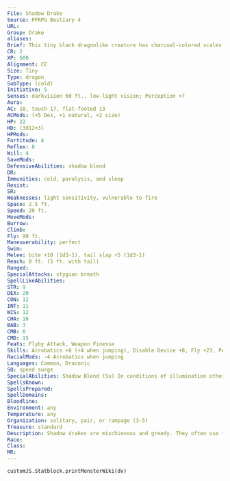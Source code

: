 ```yaml
---
File: Shadow Drake
Source: PFRPG Bestiary 4
URL: 
Group: Drake
aliases: 
Brief: This tiny black dragonlike creature has charcoal-colored scales and shadowy wings.
CR: 2
XP: 600
Alignment: CE
Size: Tiny
Type: dragon
SubType: (cold)
Initiative: 5
Senses: darkvision 60 ft., low-light vision; Perception +7
Aura: 
AC: 18, touch 17, flat-footed 13
ACMods: (+5 Dex, +1 natural, +2 size)
HP: 22
HD: (3d12+3)
HPMods: 
Fortitude: 4
Reflex: 8
Will: 4
SaveMods: 
DefensiveAbilities: shadow blend
DR: 
Immunities: cold, paralysis, and sleep
Resist: 
SR: 
Weaknesses: light sensitivity, vulnerable to fire
Space: 2.5 ft.
Speed: 20 ft.
MoveMods: 
Burrow: 
Climb: 
Fly: 90 ft.
Maneuverability: perfect
Swim: 
Melee: bite +10 (1d3-1), tail slap +5 (1d3-1)
Reach: 0 ft. (5 ft. with tail)
Ranged: 
SpecialAttacks: stygian breath
SpellLikeAbilities: 
STR: 9
DEX: 20
CON: 12
INT: 11
WIS: 12
CHA: 16
BAB: 3
CMB: 6
CMD: 15
Feats: Flyby Attack, Weapon Finesse
Skills: Acrobatics +8 (+4 when jumping), Disable Device +8, Fly +23, Perception +7, Sleight of Hand +8, Stealth +19
RacialMods: -4 Acrobatics when jumping
Languages: Common, Draconic
SQ: speed surge
SpecialAbilities: Shadow Blend (Su) In conditions of illumination other than bright light, a shadow drake disappears into the shadows, giving it concealment (20% miss chance). It can resume or suspend this ability as a free action.  Speed Surge (Ex) Three times per day as a swift action, a shadow drake may draw on its draconic heritage for a boost of strength and speed to take an additional move action in that round.  Stygian Breath (Su) As a standard action, a shadow drake can exhale a ball of black liquid that explodes into a cloud of frigid black mist. This attack has a range of 60 feet and deals 2d6 points of cold damage (Reflex DC 12 half) to all creatures within a 5-foot-radius spread. The mist snuffs out light sources in the area effect, extinguishing nonmagical light sources and dispelling light spells of 1st level or lower. Once a shadow drake has used its stygian breath, it cannot do so again for 1d6 rounds. The save DC is Constitution-based.
SpellsKnown: 
SpellsPrepared: 
SpellDomains: 
Bloodline: 
Environment: any
Temperature: any
Organization: solitary, pair, or rampage (3-5)
Treasure: standard
Description: Shadow drakes are mischievous and greedy. They often use their whiplike tails as third limbs, grasping small objects or even using their tails to work locks or swipe small objects they desire. Because they are so small and fast, they are master thieves and pickpockets. Unlike most drakes and dragonkin, shadow drakes like to haunt the fringes of civilization, often making lairs in abandoned buildings, forgotten attics, or unused bell towers, and stashing their tiny treasure hoards there. A shadow drake can be chosen as a familiar by a 7th-level evil spellcaster who has the Improved Familiar feat. Young shadow drakes are almost pure black and have lustrous hides. As they age, their scales lose this luster and turn dull gray. Much like their larger dragon cousins, shadow drakes are long-lived, and can reach 150 to 200 years in age.
Race: 
Class: 
MR: 
---
```

```dataviewjs
customJS.Statblock.printMonsterWiki(dv)
```
